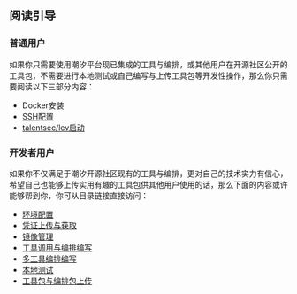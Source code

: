 ## 阅读引导

### 普通用户

如果你只需要使用潮汐平台现已集成的工具与编排，或其他用户在开源社区公开的工具包，不需要进行本地测试或自己编写与上传工具包等开发性操作，那么你只需要阅读以下三部分内容：

* Docker安装
* [SSH配置](#个人SSH公钥上传)
* [talentsec/lev启动](#talentsec/lev启动)


### 开发者用户

如果你不仅满足于潮汐开源社区现有的工具与编排，更对自己的技术实力有信心，希望自己也能够上传实用有趣的工具包供其他用户使用的话，那么下面的内容或许能够帮到你，你可从目录链接直接访问：

* [环境配置](zh-cn/3.开发环境配置)
* [凭证上传与获取](zh-cn/4.凭证上传与获取)
* [镜像管理](zh-cn/8.上传&构建镜像)
* [工具调用与编排编写](zh-cn/6.构建安全工具nmap)
* [多工具编排编写](zh-cn/9.编排示例)
* [本地测试](zh-cn/11.本地测试)
* [工具包与编排包上传](zh-cn/13.工具与编排上传)

